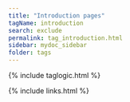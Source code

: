```yaml
---
title: "Introduction pages"
tagName: introduction
search: exclude
permalink: tag_introduction.html
sidebar: mydoc_sidebar
folder: tags
---
```

{% include taglogic.html %}

{% include links.html %}
